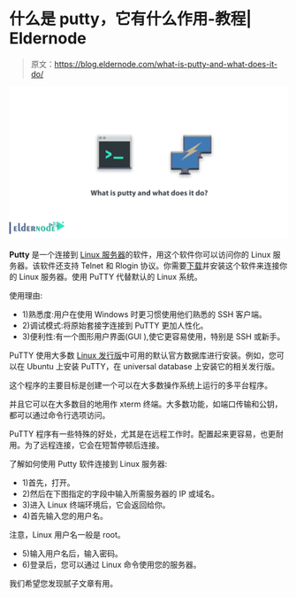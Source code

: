 # 什么是 putty，它有什么作用-教程| Eldernode

> 原文：<https://blog.eldernode.com/what-is-putty-and-what-does-it-do/>

![What is putty and what does it do](img/28ee4617d9d62b20023b3caa8d6ea69e.png)

**Putty** 是一个连接到 [Linux 服务器](https://eldernode.com/tag/linux-server/)的软件，用这个软件你可以访问你的 Linux 服务器。该软件还支持 Telnet 和 Rlogin 协议。你需要[下载](https://www.putty.org/)并安装这个软件来连接你的 Linux 服务器。使用 PuTTY 代替默认的 Linux 系统。

使用理由:

*   1)熟悉度:用户在使用 Windows 时更习惯使用他们熟悉的 SSH 客户端。
*   2)调试模式:将原始套接字连接到 PuTTY 更加人性化。
*   3)便利性:有一个图形用户界面(GUI ),使它更容易使用，特别是 SSH 或新手。

PuTTY 使用大多数 [Linux 发行版](https://eldernode.com/tag/linux-distribution/)中可用的默认官方数据库进行安装。例如，您可以在 Ubuntu 上安装 PuTTY，在 universal database 上安装它的相关发行版。

这个程序的主要目标是创建一个可以在大多数操作系统上运行的多平台程序。

并且它可以在大多数目的地用作 xterm 终端。大多数功能，如端口传输和公钥，都可以通过命令行选项访问。

PuTTY 程序有一些特殊的好处，尤其是在远程工作时。配置起来更容易，也更耐用。为了远程连接，它会在短暂停顿后连接。

了解如何使用 Putty 软件连接到 Linux 服务器:

*   1)首先，打开。
*   2)然后在下图指定的字段中输入所需服务器的 IP 或域名。
*   3)进入 Linux 终端环境后，它会返回给你。
*   4)首先输入您的用户名。

注意，Linux 用户名一般是 root。

*   5)输入用户名后，输入密码。
*   6)登录后，您可以通过 Linux 命令使用您的服务器。

我们希望您发现腻子文章有用。